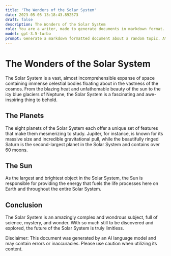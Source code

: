 ```yaml
---
title: 'The Wonders of the Solar System'
date: 2023-05-05 13:18:43.892573
draft: false
description: The Wonders of the Solar System
role: You are a writer, made to generate documents in markdown format. It is very important that all of the documents you generate are in valid markdown format.
model: gpt-3.5-turbo
prompt: Generate a markdown formatted document about a random topic. At the bottom, include a disclaimer explaining that the document was generated by you. The first line of the document should be the title. Make sure that the entire document is in proper markdown format, using a mix of various tags to make the document visually appealing.
---
```


# The Wonders of the Solar System

The Solar System is a vast, almost incomprehensible expanse of space containing immense celestial bodies floating about in the vastness of the cosmos. From the blazing heat and unfathomable beauty of the sun to the icy blue glaciers of Neptune, the Solar System is a fascinating and awe-inspiring thing to behold.

## The Planets

The eight planets of the Solar System each offer a unique set of features that make them mesmerizing to study. Jupiter, for instance, is known for its massive size and incredible gravitational pull, while the beautifully ringed Saturn is the second-largest planet in the Solar System and contains over 60 moons.

## The Sun

As the largest and brightest object in the Solar System, the Sun is responsible for providing the energy that fuels the life processes here on Earth and throughout the entire Solar System.

## Conclusion

The Solar System is an amazingly complex and wondrous subject, full of science, mystery, and wonder. With so much still to be discovered and explored, the future of the Solar System is truly limitless.

Disclaimer: This document was generated by an AI language model and may contain errors or inaccuracies. Please use caution when utilizing its content.